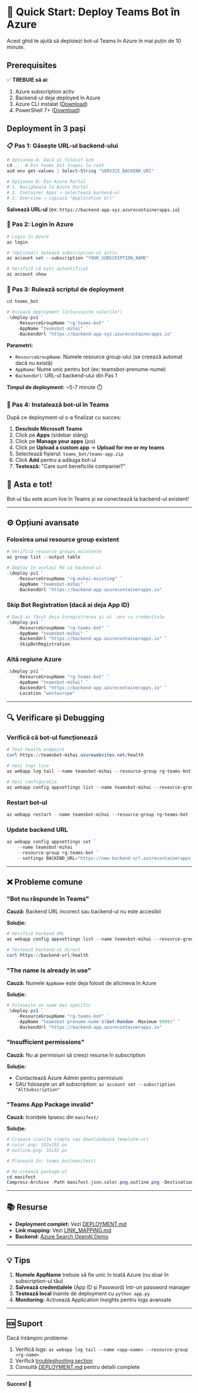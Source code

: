 # 🚀 Quick Start: Deploy Teams Bot în Azure

Acest ghid te ajută să deploiezi bot-ul Teams în Azure în mai puțin de 10 minute.

## Prerequisites

✅ **TREBUIE să ai:**
1. Azure subscription activ
2. Backend-ul deja deployed în Azure
3. Azure CLI instalat ([Download](https://aka.ms/installazurecliwindows))
4. PowerShell 7+ ([Download](https://github.com/PowerShell/PowerShell/releases))

## Deployment în 3 pași

### 📋 Pas 1: Găsește URL-ul backend-ului

```powershell
# Opțiunea A: Dacă ai folosit azd
cd ..  # Din teams_bot înapoi la root
azd env get-values | Select-String "SERVICE_BACKEND_URI"

# Opțiunea B: Din Azure Portal
# 1. Navighează la Azure Portal
# 2. Container Apps → selectează backend-ul
# 3. Overview → copiază "Application Url"
```

**Salvează URL-ul** (ex: `https://backend-app-xyz.azurecontainerapps.io`)

### 🔐 Pas 2: Login în Azure

```powershell
# Login în Azure
az login

# (Opțional) Setează subscription-ul activ
az account set --subscription "YOUR_SUBSCRIPTION_NAME"

# Verifică că ești autentificat
az account show
```

### 🚀 Pas 3: Rulează scriptul de deployment

```powershell
cd teams_bot

# Rulează deployment (înlocuiește valorile!)
.\deploy.ps1 `
    -ResourceGroupName "rg-teams-bot" `
    -AppName "teamsbot-mihai" `
    -BackendUrl "https://backend-app-xyz.azurecontainerapps.io"
```

**Parametri:**
- `ResourceGroupName`: Numele resource group-ului (se creează automat dacă nu există)
- `AppName`: Nume unic pentru bot (ex: teamsbot-prenume-nume)
- `BackendUrl`: URL-ul backend-ului din Pas 1

**Timpul de deployment:** ~5-7 minute ⏱️

### 📱 Pas 4: Instalează bot-ul în Teams

După ce deployment-ul s-a finalizat cu succes:

1. **Deschide Microsoft Teams**
2. Click pe **Apps** (sidebar stâng)
3. Click pe **Manage your apps** (jos)
4. Click pe **Upload a custom app** → **Upload for me or my teams**
5. Selectează fișierul: `teams_bot/teams-app.zip`
6. Click **Add** pentru a adăuga bot-ul
7. **Testează:** "Care sunt beneficiile companiei?"

## 🎉 Asta e tot!

Bot-ul tău este acum live în Teams și se conectează la backend-ul existent!

---

## ⚙️ Opțiuni avansate

### Folosirea unui resource group existent

```powershell
# Verifică resource groups existente
az group list --output table

# Deploy în același RG ca backend-ul
.\deploy.ps1 `
    -ResourceGroupName "rg-mihai-existing" `
    -AppName "teamsbot-mihai" `
    -BackendUrl "https://backend-app.azurecontainerapps.io"
```

### Skip Bot Registration (dacă ai deja App ID)

```powershell
# Dacă ai făcut deja înregistrarea și ai .env cu credențiale
.\deploy.ps1 `
    -ResourceGroupName "rg-teams-bot" `
    -AppName "teamsbot-mihai" `
    -BackendUrl "https://backend-app.azurecontainerapps.io" `
    -SkipBotRegistration
```

### Altă regiune Azure

```powershell
.\deploy.ps1 `
    -ResourceGroupName "rg-teams-bot" `
    -AppName "teamsbot-mihai" `
    -BackendUrl "https://backend-app.azurecontainerapps.io" `
    -Location "westeurope"
```

---

## 🔍 Verificare și Debugging

### Verifică că bot-ul funcționează

```powershell
# Test health endpoint
curl https://teamsbot-mihai.azurewebsites.net/health

# Vezi logs live
az webapp log tail --name teamsbot-mihai --resource-group rg-teams-bot

# Vezi configurația
az webapp config appsettings list --name teamsbot-mihai --resource-group rg-teams-bot
```

### Restart bot-ul

```powershell
az webapp restart --name teamsbot-mihai --resource-group rg-teams-bot
```

### Update backend URL

```powershell
az webapp config appsettings set `
    --name teamsbot-mihai `
    --resource-group rg-teams-bot `
    --settings BACKEND_URL="https://new-backend-url.azurecontainerapps.io"
```

---

## ❌ Probleme comune

### "Bot nu răspunde în Teams"

**Cauză:** Backend URL incorect sau backend-ul nu este accesibil

**Soluție:**
```powershell
# Verifică backend URL
az webapp config appsettings list --name teamsbot-mihai --resource-group rg-teams-bot | Select-String "BACKEND_URL"

# Testează backend-ul direct
curl https://backend-url/health
```

### "The name is already in use"

**Cauză:** Numele `AppName` este deja folosit de altcineva în Azure

**Soluție:**
```powershell
# Folosește un nume mai specific
.\deploy.ps1 `
    -ResourceGroupName "rg-teams-bot" `
    -AppName "teamsbot-prenume-nume-$(Get-Random -Maximum 9999)" `
    -BackendUrl "https://backend-app.azurecontainerapps.io"
```

### "Insufficient permissions"

**Cauză:** Nu ai permisiuni să creezi resurse în subscription

**Soluție:**
- Contactează Azure Admin pentru permisiuni
- SAU folosește un alt subscription: `az account set --subscription "AltSubscription"`

### "Teams App Package invalid"

**Cauză:** Iconițele lipsesc din `manifest/`

**Soluție:**
```powershell
# Creează iconițe simple sau downloadează template-uri
# color.png: 192x192 px
# outline.png: 32x32 px

# Plasează în: teams_bot/manifest/

# Re-creează package-ul
cd manifest
Compress-Archive -Path manifest.json,color.png,outline.png -DestinationPath ../teams-app.zip -Force
```

---

## 📚 Resurse

- **Deployment complet:** Vezi [DEPLOYMENT.md](./DEPLOYMENT.md)
- **Link mapping:** Vezi [LINK_MAPPING.md](./LINK_MAPPING.md)
- **Backend:** [Azure Search OpenAI Demo](https://github.com/Azure-Samples/azure-search-openai-demo)

---

## 💡 Tips

1. **Numele AppName** trebuie să fie unic în toată Azure (nu doar în subscription-ul tău)
2. **Salvează credențialele** (App ID și Password) într-un password manager
3. **Testează local** înainte de deployment cu `python app.py`
4. **Monitoring:** Activează Application Insights pentru logs avansate

---

## 🆘 Suport

Dacă întâmpini probleme:

1. Verifică logs: `az webapp log tail --name <app-name> --resource-group <rg-name>`
2. Verifică [troubleshooting section](#-probleme-comune)
3. Consultă [DEPLOYMENT.md](./DEPLOYMENT.md) pentru detalii complete

---

**Succes! 🎉**
